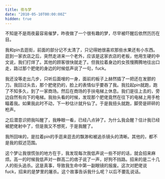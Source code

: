 ```yaml
---
title: 夜与梦
date: "2010-05-10T00:00:00Z"
hidden: true
---
```

不知是不是雨夜最容易催梦，昨夜做了一个很有趣的梦，尽早被吓醒后依然历历在目。

我和pin去逛街，前面的部分记不太清了，只记得她很喜欢那些水果还有小东西。逛到一家衣店之后，突然走进来一个老外，应该是这家衣店的老板，他用生硬的中文说，我们打烊了。其他的顾客很快就走了。但我拉着身边的女孩慢腾腾地往出口走，路过那个肥佬的身边的时候低声说了一句，fuck。

我还没等走出几步，只听后面嗖的一身，面前的板子上赫然插了一把还在发颤的刀。我回过头去，那个肥佬扔的，脸上的表情似乎要吞了我。我拉起pin就跑，跑了不知多久，到了一家商场。然后在商场的手扶电梯上休息。我们是往上去的，旁边自然有向下的电梯。我抬头看的时候，发现那个肥佬竟然在往下的电梯上用手枪瞄着我。如果我此时不动，下一秒估计就升仙了。于是我扭头就跑，脚旁是砰砰的枪声。

之后潜意识把我叫醒了，我睁眼一看，已经八点钟了。为什么我会醒？估计我已经被肥佬射中了，但是我又不想死，于是我醒了。

我所回味的，是拉着pin的手逛来逛去的飘渺和被追杀镜头的清晰。其他的，都不是我的叙述范围。

这个梦让我很慌张的地方在于，我发现每次我低声说一些不好的话，就会招来麻烦。高一的时候我低声对一群高二的痞子说了一声，好狗不挡路。招来的是二十几人的街头追杀。这是真事，导致我生命中第一副眼镜的报废。这次对肥佬说fuck，招来的是梦里的屠杀。这个故事告诉我什么呢？以后不要乱说话。